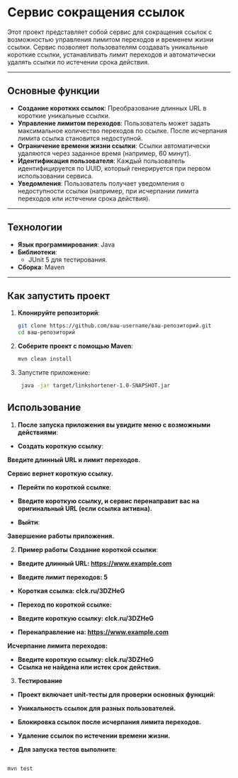 # Сервис сокращения ссылок

Этот проект представляет собой сервис для сокращения ссылок с возможностью управления лимитом переходов и временем жизни ссылки. Сервис позволяет пользователям создавать уникальные короткие ссылки, устанавливать лимит переходов и автоматически удалять ссылки по истечении срока действия.

---

## Основные функции

- **Создание коротких ссылок**: Преобразование длинных URL в короткие уникальные ссылки.
- **Управление лимитом переходов**: Пользователь может задать максимальное количество переходов по ссылке. После исчерпания лимита ссылка становится недоступной.
- **Ограничение времени жизни ссылки**: Ссылки автоматически удаляются через заданное время (например, 60 минут).
- **Идентификация пользователя**: Каждый пользователь идентифицируется по UUID, который генерируется при первом использовании сервиса.
- **Уведомления**: Пользователь получает уведомления о недоступности ссылки (например, при исчерпании лимита переходов или истечении срока действия).

---

## Технологии

- **Язык программирования**: Java
- **Библиотеки**:
  - JUnit 5 для тестирования.
- **Сборка**: Maven

---

## Как запустить проект

1. **Клонируйте репозиторий**:
   ```bash
   git clone https://github.com/ваш-username/ваш-репозиторий.git
   cd ваш-репозиторий


2. **Соберите проект с помощью Maven**:
   ```bash
   mvn clean install
3. Запустите приложение:
   ```bash
    java -jar target/linkshortener-1.0-SNAPSHOT.jar

## Использование
1. **После запуска приложения вы увидите меню с возможными действиями**:

- **Создать короткую ссылку**:

**Введите длинный URL и лимит переходов.**

**Сервис вернет короткую ссылку.**

- **Перейти по короткой ссылке**:

- **Введите короткую ссылку, и сервис перенаправит вас на оригинальный URL (если ссылка активна).**

- **Выйти**:

**Завершение работы приложения.**

2. **Пример работы**
**Создание короткой ссылки**:

- **Введите длинный URL: https://www.example.com**
- **Введите лимит переходов: 5**
- **Короткая ссылка: clck.ru/3DZHeG**
- **Переход по короткой ссылке:**


- **Введите короткую ссылку: clck.ru/3DZHeG**
- **Перенаправление на: https://www.example.com**
  
**Исчерпание лимита переходов:**
- **Введите короткую ссылку: clck.ru/3DZHeG**
- **Ссылка не найдена или истек срок действия.**


3. **Тестирование**
- **Проект включает unit-тесты для проверки основных функций**:

- **Уникальность ссылок для разных пользователей.**

- **Блокировка ссылок после исчерпания лимита переходов.**

- **Удаление ссылок по истечении времени жизни.**

- **Для запуска тестов выполните**:

```bash

mvn test


